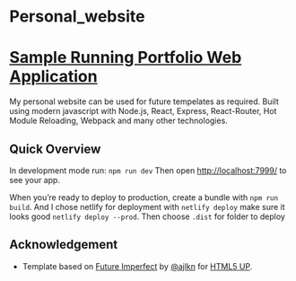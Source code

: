 # Personal_website
# [Sample Running Portfolio Web Application]() 

My personal website can be used for future tempelates as required. Built using modern javascript with Node.js, React, Express, React-Router, Hot Module Reloading, Webpack and many other technologies.

## Quick Overview

In development mode run: `npm run dev`
Then open [http://localhost:7999/](http://localhost:7999/) to see your app.<br>

When you’re ready to deploy to production, create a bundle with `npm run build`.
And I chose netlify for deployment with `netlify deploy` make sure it looks good `netlify deploy --prod`. 
Then choose `.dist` for folder to deploy


## Acknowledgement

* Template based on [Future Imperfect](https://html5up.net/future-imperfect) by [@ajlkn](https://github.com/ajlkn) for [HTML5 UP](html5up.net).


